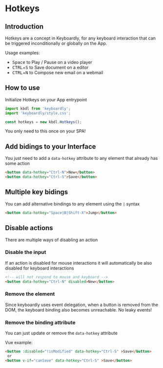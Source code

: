 # Hotkeys

## Introduction

Hotkeys are a concept in Keyboardly, for any keyboard interaction that can be triggered inconditionally or globally on the App.

Usage examples:
 - <kbd>Space</kbd> to Play / Pause on a video player
 - <kbd>CTRL</kbd>+<kbd>S</kbd> to Save document on a editor
 - <kbd>CTRL</kbd>+<kbd>N</kbd> to Compose new email on a webmail

## How to use

Initialize Hotkeys on your App entrypoint

```js
import kbdl from 'keyboardly';
import 'keyboardly/style.css';

const hotkeys = new kbdl.Hotkeys();
```

You only need to this once on your SPA!

## Add bidings to your Interface

You just need to add a `data-hotkey` attribute to any element that already has some action

```html
<button data-hotkey="Ctrl-N">New</button>
<button data-hotkey="Ctrl-S">Save</button>
```
## Multiple key bidings

You can add alternative bindings to any element using the `|` syntax
```html
<button data-hotkey="Space|B|Shift-X">Jump</button>
```

## Disable actions

There are multiple ways of disabling an action
### Disable the input
If an action is disabled for mouse interactions it will automatically be also disabled for keyboard interactions
```html
<!-- will not respond to mouse and keyboard -->
<button data-hotkey="Ctrl-N" disabled>New</button>
```
### Remove the element
Since keyboardly uses event delegation, when a button is removed from the DOM, the keyboard binding also becomes unreachable.
No leaky events!

### Remove the binding attribute
You can just update or remove the `data-hotkey` attribute


Vue example:
```html
<button :disabled="!isModified" data-hotkey="Ctrl-S" >Save</button>
 or
<button v-if="canSave" data-hotkey="Ctrl-S" >Save</button>
```

